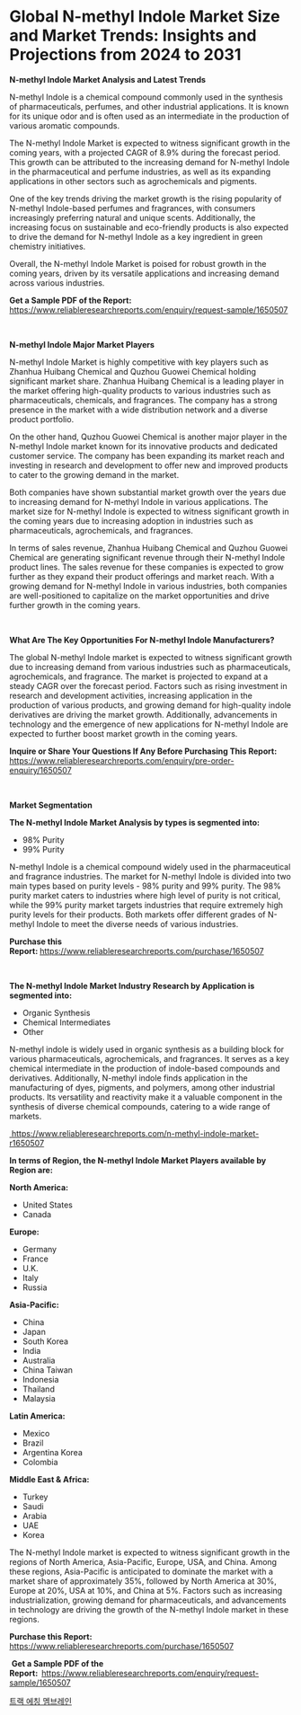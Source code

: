 <p><h1>Global N-methyl Indole Market Size and Market Trends: Insights and Projections from 2024 to 2031</h1></p><p><strong>N-methyl Indole Market Analysis and Latest Trends</strong></p>
<p><p>N-methyl Indole is a chemical compound commonly used in the synthesis of pharmaceuticals, perfumes, and other industrial applications. It is known for its unique odor and is often used as an intermediate in the production of various aromatic compounds.</p><p>The N-methyl Indole Market is expected to witness significant growth in the coming years, with a projected CAGR of 8.9% during the forecast period. This growth can be attributed to the increasing demand for N-methyl Indole in the pharmaceutical and perfume industries, as well as its expanding applications in other sectors such as agrochemicals and pigments.</p><p>One of the key trends driving the market growth is the rising popularity of N-methyl Indole-based perfumes and fragrances, with consumers increasingly preferring natural and unique scents. Additionally, the increasing focus on sustainable and eco-friendly products is also expected to drive the demand for N-methyl Indole as a key ingredient in green chemistry initiatives.</p><p>Overall, the N-methyl Indole Market is poised for robust growth in the coming years, driven by its versatile applications and increasing demand across various industries.</p></p>
<p><strong>Get a Sample PDF of the Report:&nbsp;</strong> <a href="https://www.reliableresearchreports.com/enquiry/request-sample/1650507">https://www.reliableresearchreports.com/enquiry/request-sample/1650507</a></p>
<p>&nbsp;</p>
<p><strong>N-methyl Indole Major Market Players</strong></p>
<p><p>N-methyl Indole Market is highly competitive with key players such as Zhanhua Huibang Chemical and Quzhou Guowei Chemical holding significant market share. Zhanhua Huibang Chemical is a leading player in the market offering high-quality products to various industries such as pharmaceuticals, chemicals, and fragrances. The company has a strong presence in the market with a wide distribution network and a diverse product portfolio.</p><p>On the other hand, Quzhou Guowei Chemical is another major player in the N-methyl Indole market known for its innovative products and dedicated customer service. The company has been expanding its market reach and investing in research and development to offer new and improved products to cater to the growing demand in the market.</p><p>Both companies have shown substantial market growth over the years due to increasing demand for N-methyl Indole in various applications. The market size for N-methyl Indole is expected to witness significant growth in the coming years due to increasing adoption in industries such as pharmaceuticals, agrochemicals, and fragrances.</p><p>In terms of sales revenue, Zhanhua Huibang Chemical and Quzhou Guowei Chemical are generating significant revenue through their N-methyl Indole product lines. The sales revenue for these companies is expected to grow further as they expand their product offerings and market reach. With a growing demand for N-methyl Indole in various industries, both companies are well-positioned to capitalize on the market opportunities and drive further growth in the coming years.</p></p>
<p>&nbsp;</p>
<p><strong>What Are The Key Opportunities For N-methyl Indole Manufacturers?</strong></p>
<p><p>The global N-methyl Indole market is expected to witness significant growth due to increasing demand from various industries such as pharmaceuticals, agrochemicals, and fragrance. The market is projected to expand at a steady CAGR over the forecast period. Factors such as rising investment in research and development activities, increasing application in the production of various products, and growing demand for high-quality indole derivatives are driving the market growth. Additionally, advancements in technology and the emergence of new applications for N-methyl Indole are expected to further boost market growth in the coming years.</p></p>
<p><strong>Inquire or Share Your Questions If Any Before Purchasing This Report:</strong> <a href="https://www.reliableresearchreports.com/enquiry/pre-order-enquiry/1650507">https://www.reliableresearchreports.com/enquiry/pre-order-enquiry/1650507</a></p>
<p>&nbsp;</p>
<p><strong>Market Segmentation</strong></p>
<p><strong>The N-methyl Indole Market Analysis by types is segmented into:</strong></p>
<p><ul><li>98% Purity</li><li>99% Purity</li></ul></p>
<p><p>N-methyl Indole is a chemical compound widely used in the pharmaceutical and fragrance industries. The market for N-methyl Indole is divided into two main types based on purity levels - 98% purity and 99% purity. The 98% purity market caters to industries where high level of purity is not critical, while the 99% purity market targets industries that require extremely high purity levels for their products. Both markets offer different grades of N-methyl Indole to meet the diverse needs of various industries.</p></p>
<p><strong>Purchase this Report:&nbsp;</strong><a href="https://www.reliableresearchreports.com/purchase/1650507">https://www.reliableresearchreports.com/purchase/1650507</a></p>
<p>&nbsp;</p>
<p><strong>The N-methyl Indole Market Industry Research by Application is segmented into:</strong></p>
<p><ul><li>Organic Synthesis</li><li>Chemical Intermediates</li><li>Other</li></ul></p>
<p><p>N-methyl indole is widely used in organic synthesis as a building block for various pharmaceuticals, agrochemicals, and fragrances. It serves as a key chemical intermediate in the production of indole-based compounds and derivatives. Additionally, N-methyl indole finds application in the manufacturing of dyes, pigments, and polymers, among other industrial products. Its versatility and reactivity make it a valuable component in the synthesis of diverse chemical compounds, catering to a wide range of markets.</p></p>
<p><a href="https://www.reliableresearchreports.com/n-methyl-indole-market-r1650507">&nbsp;https://www.reliableresearchreports.com/n-methyl-indole-market-r1650507</a></p>
<p><strong>In terms of Region, the N-methyl Indole Market Players available by Region are:</strong></p>
<p>
    <p> <strong> North America: </strong>
        <ul>
            <li>United States</li>
            <li>Canada</li>
        </ul>
        </p> 
    <p> <strong> Europe: </strong>
        <ul>
            <li>Germany</li>
            <li>France</li>
            <li>U.K.</li>
            <li>Italy</li>
            <li>Russia</li>
        </ul>
        </p> 
    <p> <strong> Asia-Pacific: </strong>
        <ul>
            <li>China</li>
            <li>Japan</li>
            <li>South Korea</li>
            <li>India</li>
            <li>Australia</li>
            <li>China Taiwan</li>
            <li>Indonesia</li>
            <li>Thailand</li>
            <li>Malaysia</li>
        </ul>
        </p> 
    <p> <strong> Latin America: </strong>
        <ul>
            <li>Mexico</li>
            <li>Brazil</li>
            <li>Argentina Korea</li>
            <li>Colombia</li>
        </ul>
        </p> 
    <p> <strong> Middle East & Africa: </strong>
        <ul>
            <li>Turkey</li>
            <li>Saudi</li>
            <li>Arabia</li>
            <li>UAE</li>
            <li>Korea</li>
        </ul>
    </p>
    </p>
<p><p>The N-methyl Indole market is expected to witness significant growth in the regions of North America, Asia-Pacific, Europe, USA, and China. Among these regions, Asia-Pacific is anticipated to dominate the market with a market share of approximately 35%, followed by North America at 30%, Europe at 20%, USA at 10%, and China at 5%. Factors such as increasing industrialization, growing demand for pharmaceuticals, and advancements in technology are driving the growth of the N-methyl Indole market in these regions.</p></p>
<p><strong>Purchase this Report: </strong><a href="https://www.reliableresearchreports.com/purchase/1650507">https://www.reliableresearchreports.com/purchase/1650507</a></p>
<p>&nbsp;<strong>Get a Sample PDF of the Report:&nbsp;&nbsp;</strong><a href="https://www.reliableresearchreports.com/enquiry/request-sample/1650507">https://www.reliableresearchreports.com/enquiry/request-sample/1650507</a></p>
<p><strong></strong></p>
<p><p><a href="https://github.com/vss5505pa7z1p/Market-Research-Report-List-3/blob/main/4732907127251.md">트랙 에칭 멤브레인</a></p></p>
